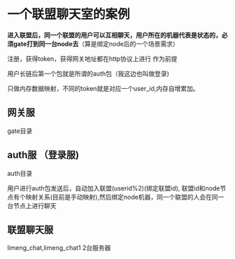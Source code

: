 
# 一个联盟聊天室的案例

**进入联盟后，同一个联盟的用户可以互相聊天，用户所在的机器代表是状态的，必须gate打到同一台node去**（算是绑定node后的一个场景需求）

注册，获得token，获得网关地址都在http协议上进行 作为前提

用户长链后第一个包就是所谓的auth包（我这边也叫做登录)

只做内存数据映射，不同的token就是对应一个user_id,内存自增累加。


## 网关服

gate目录

## auth服 （登录服)

auth目录

用户进行auth包发送后，自动加入联盟(userid%2)(绑定联盟id), 联盟id和node节点有个映射关系(目前是手动映射),然后绑定node机器，同一个联盟的人会在同一台节点上进行聊天


## 联盟聊天服

limeng_chat,limeng_chat1 2台服务器




